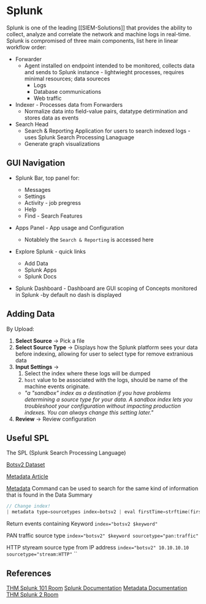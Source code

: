 # Splunk


Splunk is one of the leading [[SIEM-Solutions]] that provides the ability to collect, analyze and correlate the network and machine logs in real-time. Splunk is compromised of three main components, list here in linear workflow order:
- Forwarder
	- Agent installed on endpoint intended to be monitored, collects data and sends to Splunk instance - lightwieght processes, requires minimal resources; data soureces
		- Logs
		- Database communications
		- Web traffic
- Indexer - Processes data from Forwarders
	- Normalize data into field-value pairs, datatype detirmination and stores data as events
- Search Head
	- Search & Reporting Application for users to search indexed logs  - uses Splunk Search Processing Lanaguage
	- Generate graph visualizations  

## GUI Navigation 

- Splunk Bar, top panel for:
	- Messages
	- Settings
	- Activity - job pregress
	- Help
	- Find - Search Features

- Apps Panel - App usage and Configuration
	- Notablely the `Search & Reporting` is accessed here

- Explore Splunk - quick links 
	- Add Data
	- Splunk Apps
	- Splunk Docs

- Splunk Dashboard - Dashboard are GUI scoping of Concepts monitored in Splunk -by default no dash is displayed

## Adding Data

By Upload:
1.  **Select Source** -> Pick a file
2.  **Select Source Type** -> Displays how the Splunk platform sees your data before indexing, allowing for user to select type for remove extranious data 
3.  **Input Settings** -> 
	1. Select the index where these logs will be dumped 
	2. `host` value to be associated with the logs, should be name of the machine events originate.  
	- *"a "sandbox" index as a destination if you have problems determining a source type for your data. A sandbox index lets you troubleshoot your configuration without impacting production indexes. You can always change this setting later."* 
5.  **Review** -> Review configuration 

## Useful SPL

The SPL (Splunk Search Processing Language)

[Botsv2 Dataset](https://github.com/splunk/botsv2)

[Metadata Article](https://www.splunk.com/en_us/blog/tips-and-tricks/metadata-metalore.html?301=/blog/2017/07/31/metadata-metalore.html)

[Metadata](https://docs.splunk.com/Documentation/Splunk/latest/SearchReference/Metadata) Command can be used to search for the same kind of information that is found in the Data Summary
```c
// Change index!
| metadata type=sourcetypes index=botsv2 | eval firstTime=strftime(firstTime,"%Y-%m-%d %H:%M:%S") | eval lastTime=strftime(lastTime,"%Y-%m-%d %H:%M:%S") | eval recentTime=strftime(recentTime,"%Y-%m-%d %H:%M:%S") | sort - totalCount
```

Return events containing Keyword
`index="botsv2 $keyword"`

PAN traffic source type
`index="botsv2" $keyword sourcetype="pan:traffic"`

HTTP styream source type from IP address
`index="botsv2" 10.10.10.10 sourcetype="stream:HTTP"`
``

## References

[THM Splunk 101 Room](https://tryhackme.com/room/splunk101)
[Splunk Documentation](https://docs.splunk.com/Documentation) 
[Metadata Documentation](https://docs.splunk.com/Documentation/Splunk/latest/SearchReference/Metadata)
[THM Splunk 2 Room](https://tryhackme.com/room/splunk2gcd5)